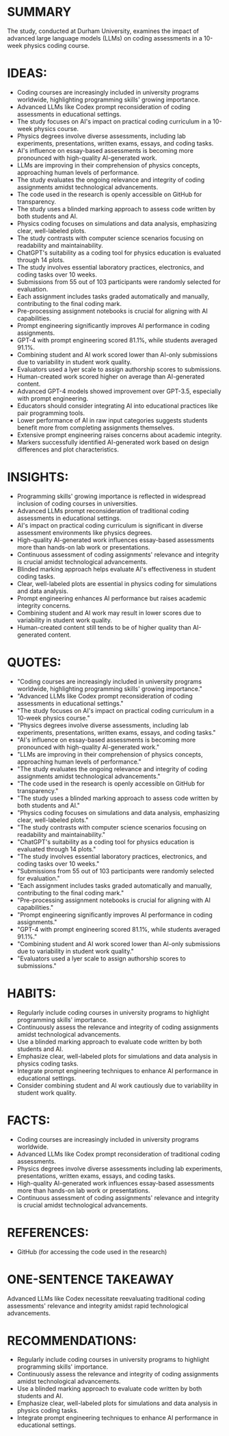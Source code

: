 # SUMMARY
The study, conducted at Durham University, examines the impact of advanced large language models (LLMs) on coding assessments in a 10-week physics coding course.

# IDEAS:
- Coding courses are increasingly included in university programs worldwide, highlighting programming skills' growing importance.
- Advanced LLMs like Codex prompt reconsideration of coding assessments in educational settings.
- The study focuses on AI's impact on practical coding curriculum in a 10-week physics course.
- Physics degrees involve diverse assessments, including lab experiments, presentations, written exams, essays, and coding tasks.
- AI's influence on essay-based assessments is becoming more pronounced with high-quality AI-generated work.
- LLMs are improving in their comprehension of physics concepts, approaching human levels of performance.
- The study evaluates the ongoing relevance and integrity of coding assignments amidst technological advancements.
- The code used in the research is openly accessible on GitHub for transparency.
- The study uses a blinded marking approach to assess code written by both students and AI.
- Physics coding focuses on simulations and data analysis, emphasizing clear, well-labeled plots.
- The study contrasts with computer science scenarios focusing on readability and maintainability.
- ChatGPT's suitability as a coding tool for physics education is evaluated through 14 plots.
- The study involves essential laboratory practices, electronics, and coding tasks over 10 weeks.
- Submissions from 55 out of 103 participants were randomly selected for evaluation.
- Each assignment includes tasks graded automatically and manually, contributing to the final coding mark.
- Pre-processing assignment notebooks is crucial for aligning with AI capabilities.
- Prompt engineering significantly improves AI performance in coding assignments.
- GPT-4 with prompt engineering scored 81.1%, while students averaged 91.1%.
- Combining student and AI work scored lower than AI-only submissions due to variability in student work quality.
- Evaluators used a lyer scale to assign authorship scores to submissions.
- Human-created work scored higher on average than AI-generated content.
- Advanced GPT-4 models showed improvement over GPT-3.5, especially with prompt engineering.
- Educators should consider integrating AI into educational practices like pair programming tools.
- Lower performance of AI in raw input categories suggests students benefit more from completing assignments themselves.
- Extensive prompt engineering raises concerns about academic integrity.
- Markers successfully identified AI-generated work based on design differences and plot characteristics.

# INSIGHTS:
- Programming skills' growing importance is reflected in widespread inclusion of coding courses in universities.
- Advanced LLMs prompt reconsideration of traditional coding assessments in educational settings.
- AI's impact on practical coding curriculum is significant in diverse assessment environments like physics degrees.
- High-quality AI-generated work influences essay-based assessments more than hands-on lab work or presentations.
- Continuous assessment of coding assignments' relevance and integrity is crucial amidst technological advancements.
- Blinded marking approach helps evaluate AI's effectiveness in student coding tasks.
- Clear, well-labeled plots are essential in physics coding for simulations and data analysis.
- Prompt engineering enhances AI performance but raises academic integrity concerns.
- Combining student and AI work may result in lower scores due to variability in student work quality.
- Human-created content still tends to be of higher quality than AI-generated content.

# QUOTES:
- "Coding courses are increasingly included in university programs worldwide, highlighting programming skills' growing importance."
- "Advanced LLMs like Codex prompt reconsideration of coding assessments in educational settings."
- "The study focuses on AI's impact on practical coding curriculum in a 10-week physics course."
- "Physics degrees involve diverse assessments, including lab experiments, presentations, written exams, essays, and coding tasks."
- "AI's influence on essay-based assessments is becoming more pronounced with high-quality AI-generated work."
- "LLMs are improving in their comprehension of physics concepts, approaching human levels of performance."
- "The study evaluates the ongoing relevance and integrity of coding assignments amidst technological advancements."
- "The code used in the research is openly accessible on GitHub for transparency."
- "The study uses a blinded marking approach to assess code written by both students and AI."
- "Physics coding focuses on simulations and data analysis, emphasizing clear, well-labeled plots."
- "The study contrasts with computer science scenarios focusing on readability and maintainability."
- "ChatGPT's suitability as a coding tool for physics education is evaluated through 14 plots."
- "The study involves essential laboratory practices, electronics, and coding tasks over 10 weeks."
- "Submissions from 55 out of 103 participants were randomly selected for evaluation."
- "Each assignment includes tasks graded automatically and manually, contributing to the final coding mark."
- "Pre-processing assignment notebooks is crucial for aligning with AI capabilities."
- "Prompt engineering significantly improves AI performance in coding assignments."
- "GPT-4 with prompt engineering scored 81.1%, while students averaged 91.1%."
- "Combining student and AI work scored lower than AI-only submissions due to variability in student work quality."
- "Evaluators used a lyer scale to assign authorship scores to submissions."

# HABITS:
- Regularly include coding courses in university programs to highlight programming skills' importance.
- Continuously assess the relevance and integrity of coding assignments amidst technological advancements.
- Use a blinded marking approach to evaluate code written by both students and AI.
- Emphasize clear, well-labeled plots for simulations and data analysis in physics coding tasks.
- Integrate prompt engineering techniques to enhance AI performance in educational settings.
- Consider combining student and AI work cautiously due to variability in student work quality.

# FACTS:
- Coding courses are increasingly included in university programs worldwide.
- Advanced LLMs like Codex prompt reconsideration of traditional coding assessments.
- Physics degrees involve diverse assessments including lab experiments, presentations, written exams, essays, and coding tasks.
- High-quality AI-generated work influences essay-based assessments more than hands-on lab work or presentations.
- Continuous assessment of coding assignments' relevance and integrity is crucial amidst technological advancements.

# REFERENCES:
- GitHub (for accessing the code used in the research)
  
# ONE-SENTENCE TAKEAWAY
Advanced LLMs like Codex necessitate reevaluating traditional coding assessments' relevance and integrity amidst rapid technological advancements.

# RECOMMENDATIONS:
- Regularly include coding courses in university programs to highlight programming skills' importance.
- Continuously assess the relevance and integrity of coding assignments amidst technological advancements.
- Use a blinded marking approach to evaluate code written by both students and AI.
- Emphasize clear, well-labeled plots for simulations and data analysis in physics coding tasks.
- Integrate prompt engineering techniques to enhance AI performance in educational settings.